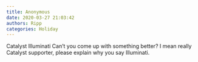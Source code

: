 ```yaml
---
title: Anonymous
date: 2020-03-27 21:03:42
authors: Ripp
categories: Holiday
---
```


 Catalyst Illuminati 
Can’t you come up with something better?  I mean really Catalyst supporter, please explain why you say Illuminati.